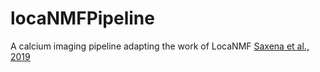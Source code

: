 # locaNMFPipeline
 A calcium imaging pipeline adapting the work of LocaNMF [Saxena et al., 2019](https://www.biorxiv.org/content/10.1101/650093v2)

